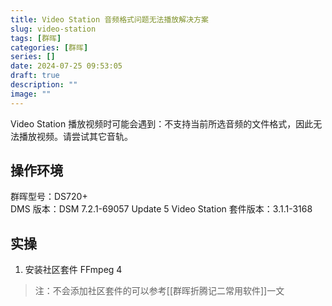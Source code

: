 ```yaml
---
title: Video Station 音频格式问题无法播放解决方案
slug: video-station
tags: [群晖]
categories: [群晖]
series: []
date: 2024-07-25 09:53:05
draft: true
description: ""
image: ""
---
```


Video Station 播放视频时可能会遇到：不支持当前所选音频的文件格式，因此无法播放视频。请尝试其它音轨。
<!--more-->

## 操作环境

群晖型号：DS720+  
DMS 版本：DSM 7.2.1-69057 Update 5
Video Station 套件版本：3.1.1-3168

## 实操

1. 安装社区套件 FFmpeg 4


> 注：不会添加社区套件的可以参考[[群晖折腾记二常用软件]]一文

